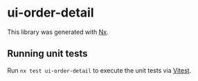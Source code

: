 # ui-order-detail

This library was generated with [Nx](https://nx.dev).

## Running unit tests

Run `nx test ui-order-detail` to execute the unit tests via [Vitest](https://vitest.dev/).
